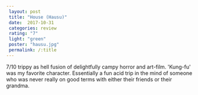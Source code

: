 ```yaml
---
 layout: post
 title: "House (Hausu)"
 date:  2017-10-31
 categories: review
 rating: "7"
 light: "green"
 poster: "hausu.jpg"
 permalink: /:title
---
```



7/10 trippy as hell fusion of delightfully campy horror and art-film. 'Kung-fu' was my favorite character. Essentially a fun acid trip in the mind of someone who was never really on good terms with either their friends or their grandma.